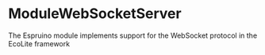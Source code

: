 # ModuleWebSocketServer
The Espruino module implements support for the WebSocket protocol in the EcoLite framework
